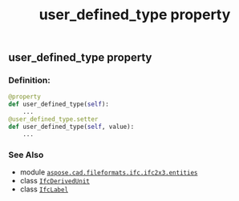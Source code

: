 ﻿---
title: user_defined_type property
second_title: Aspose.CAD for Python via .NET API References
description: 
type: docs
weight: 70
url: /python-net/aspose.cad.fileformats.ifc.ifc2x3.entities/ifcderivedunit/user_defined_type/
is_root: false
---

## user_defined_type property

### Definition:
```python
@property
def user_defined_type(self):
    ...
@user_defined_type.setter
def user_defined_type(self, value):
    ...
```

### See Also
* module [`aspose.cad.fileformats.ifc.ifc2x3.entities`](../../)
* class [`IfcDerivedUnit`](/cad/python-net/aspose.cad.fileformats.ifc.ifc2x3.entities/ifcderivedunit)
* class [`IfcLabel`](/cad/python-net/aspose.cad.fileformats.ifc.ifc2x3.types/ifclabel)

